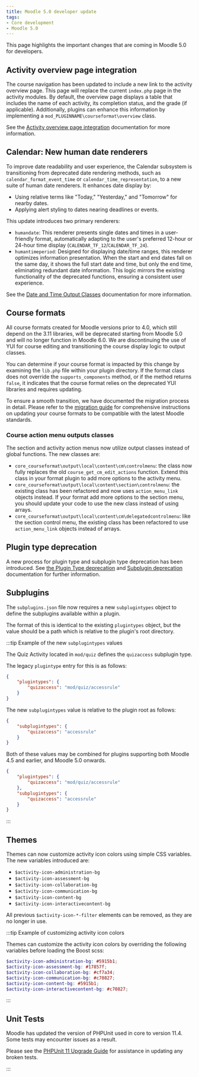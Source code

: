 ```yaml
---
title: Moodle 5.0 developer update
tags:
- Core development
- Moodle 5.0
---
```


<!-- markdownlint-disable no-inline-html -->

This page highlights the important changes that are coming in Moodle 5.0 for developers.

## Activity overview page integration

<Since version="5.0" issueNumber="MDL-83872" />

The course navigation has been updated to include a new link to the activity overview page. This page will replace the current `index.php` page in the activity modules. By default, the overview page displays a table that includes the name of each activity, its completion status, and the grade (if applicable). Additionally, plugins can enhance this information by implementing a `mod_PLUGINNAME\courseformat\overview` class.

See the [Activity overview page integration](./apis/plugintypes/mod/courseoverview) documentation for more information.

## Calendar: New human date renderers

<Since version="5.0" issueNumber="MDL-83873" />

To improve date readability and user experience, the Calendar subsystem is transitioning from deprecated date rendering methods, such as `calendar_format_event_time` or `calendar_time_representation`, to a new suite of human date renderers. It enhances date display by:

- Using relative terms like "Today," "Yesterday," and "Tomorrow" for nearby dates.
- Applying alert styling to dates nearing deadlines or events.

This update introduces two primary renderers:

- `humandate`: This renderer presents single dates and times in a user-friendly format, automatically adapting to the user's preferred 12-hour or 24-hour time display (`CALENDAR_TF_12`/`CALENDAR_TF_24`).
- `humantimeperiod`: Designed for displaying date/time ranges, this renderer optimizes information presentation. When the start and end dates fall on the same day, it shows the full start date and time, but only the end time, eliminating redundant date information. This logic mirrors the existing functionality of the deprecated functions, ensuring a consistent user experience.

See the [Date and Time Output Classes](./apis/subsystems/output/humandate.md) documentation for more information.

## Course formats

<Since version="5.0" issueNumber="MDL-83527" />

All course formats created for Moodle versions prior to 4.0, which still depend on the 3.11 libraries, will be deprecated starting from Moodle 5.0 and will no longer function in Moodle 6.0. We are discontinuing the use of YUI for course editing and transitioning the course display logic to output classes.

You can determine if your course format is impacted by this change by examining the `lib.php` file within your plugin directory. If the format class does not override the `supports_components` method, or if the method returns `false`, it indicates that the course format relies on the deprecated YUI libraries and requires updating.

To ensure a smooth transition, we have documented the migration process in detail. Please refer to the [migration guide](./apis/plugintypes/format/migration.md) for comprehensive instructions on updating your course formats to be compatible with the latest Moodle standards.

### Course action menu outputs classes

<Since version="5.0" issueNumber="MDL-83527" />

The section and activity action menus now utilize output classes instead of global functions. The new classes are:

- `core_courseformat\output\local\content\cm\controlmenu`: the class now fully replaces the old `course_get_cm_edit_actions` function. Extend this class in your format plugin to add more options to the activity menu.
- `core_courseformat\output\local\content\section\controlmenu`: the existing class has been refactored and now uses `action_menu_link` objects instead. If your format add more options to the section menu, you should update your code to use the new class instead of using arrays.
- `core_courseformat\output\local\content\cm\delegatedcontrolmenu`: like the section control menu, the existing class has been refactored to use `action_menu_link` objects instead of arrays.

## Plugin type deprecation

<Since version="5.0" issueNumber="MDL-79843" />

A new process for plugin type and subplugin type deprecation has been introduced. See [the Plugin Type deprecation](./apis/plugintypes/index.md#deprecating-a-plugin-type) and [Subplugin deprecation](./apis/plugintypes/index.md#deprecating-a-subplugin-type) documentation for further information.

## Subplugins

<Since version="5.0" issueNumber="MDL-83705" />

The `subplugins.json` file now requires a new `subplugintypes` object to define the subplugins available within a plugin.

The format of this is identical to the existing `plugintypes` object, but the value should be a path which is relative to the plugin's root directory.

:::tip Example of the new `subplugintypes` values

The Quiz Activity located in `mod/quiz` defines the `quizaccess` subplugin type.

The legacy `plugintype` entry for this is as follows:

```json title="mod/quiz/db/subplugins.json demonstrating the legacy plugintypes object"
{
    "plugintypes": {
        "quizaccess": "mod/quiz/accessrule"
    }
}
```

The new `subplugintypes` value is relative to the plugin root as follows:

```json title="mod/quiz/db/subplugins.json demonstrating the new subplugintypes object"
{
    "subplugintypes": {
        "quizaccess": "accessrule"
    }
}
```

Both of these values may be combined for plugins supporting both Moodle 4.5 and earlier, and Moodle 5.0 onwards.

```json title="mod/quiz/db/subplugins.json demonstrating both the legacy plugintypes and the new subplugintypes values"
{
    "plugintypes": {
        "quizaccess": "mod/quiz/accessrule"
    },
    "subplugintypes": {
        "quizaccess": "accessrule"
    }
}
```

:::

## Themes

<Since version="5.0" issueNumber="MDL-83725" />

Themes can now customize activity icon colors using simple CSS variables. The new variables introduced are:

- `$activity-icon-administration-bg`
- `$activity-icon-assessment-bg`
- `$activity-icon-collaboration-bg`
- `$activity-icon-communication-bg`
- `$activity-icon-content-bg`
- `$activity-icon-interactivecontent-bg`

All previous `$activity-icon-*-filter` elements can be removed, as they are no longer in use.

:::tip Example of customizing activity icon colors

Themes can customize the activity icon colors by overriding the following variables before loading the Boost scss:

```scss
$activity-icon-administration-bg: #5915b1;
$activity-icon-assessment-bg: #17857f;
$activity-icon-collaboration-bg: #cf7a34;
$activity-icon-communication-bg: #c70827;
$activity-icon-content-bg: #5915b1;
$activity-icon-interactivecontent-bg: #c70827;
```

:::

## Unit Tests

<Since version="5.0" issueNumber="MDL-83468" />

Moodle has updated the version of PHPUnit used in core to version 11.4. Some tests may encounter issues as a result.

Please see the [PHPUnit 11 Upgrade Guide](/general/development/tools/phpunit/upgrading-11) for assistance in updating any broken tests.

:::
